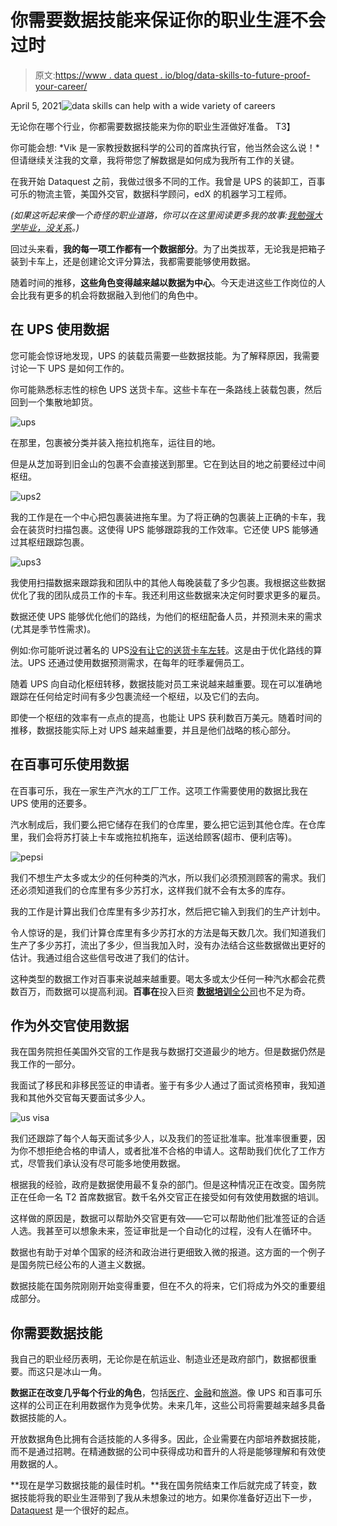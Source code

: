 # 你需要数据技能来保证你的职业生涯不会过时

> 原文:[https://www . data quest . io/blog/data-skills-to-future-proof-your-career/](https://www.dataquest.io/blog/data-skills-to-future-proof-your-career/)

April 5, 2021![data skills can help with a wide variety of careers](../Images/a6e056ece34111e800262ab5bf82733b.png)

无论你在哪个行业，你都需要数据技能来为你的职业生涯做好准备。
T3】

你可能会想: *Vik 是一家教授数据科学的公司的首席执行官，他当然会这么说！*但请继续关注我的文章，我将带您了解数据是如何成为我所有工作的关键。

在我开始 Dataquest 之前，我做过很多不同的工作。我曾是 UPS 的装卸工，百事可乐的物流主管，美国外交官，数据科学顾问，edX 的机器学习工程师。

*(如果这听起来像一个奇怪的职业道路，你可以在这里阅读更多我的故事:[我勉强大学毕业，没关系](https://www.dataquest.io/blog/i-barely-graduated-college/)。)*

回过头来看，**我的每一项工作都有一个数据部分**。为了出类拔萃，无论我是把箱子装到卡车上，还是创建论文评分算法，我都需要能够使用数据。

随着时间的推移，**这些角色变得越来越以数据为中心**。今天走进这些工作岗位的人会比我有更多的机会将数据融入到他们的角色中。

## 在 UPS 使用数据

您可能会惊讶地发现，UPS 的装载员需要一些数据技能。为了解释原因，我需要讨论一下 UPS 是如何工作的。

你可能熟悉标志性的棕色 UPS 送货卡车。这些卡车在一条路线上装载包裹，然后回到一个集散地卸货。

![](../Images/5c50c3ac98b9f7958e22bb041e7bc09e.png "ups")

在那里，包裹被分类并装入拖拉机拖车，运往目的地。

但是从芝加哥到旧金山的包裹不会直接送到那里。它在到达目的地之前要经过中间枢纽。

![](../Images/637556767086dc8b62f29f2656391998.png "ups2")

我的工作是在一个中心把包裹装进拖车里。为了将正确的包裹装上正确的卡车，我会在装货时扫描包裹。这使得 UPS 能够跟踪我的工作效率。它还使 UPS 能够通过其枢纽跟踪包裹。

![](../Images/77452b5984bc9bf3d71b97da46b108ae.png "ups3")

我使用扫描数据来跟踪我和团队中的其他人每晚装载了多少包裹。我根据这些数据优化了我的团队成员工作的卡车。我还利用这些数据来决定何时要求更多的雇员。

数据还使 UPS 能够优化他们的路线，为他们的枢纽配备人员，并预测未来的需求(尤其是季节性需求)。

例如:你可能听说过著名的 UPS[没有让它的送货卡车左转](https://www.ups.com/us/en/services/knowledge-center/article.page?kid=aa3710c2)。这是由于优化路线的算法。UPS 还通过使用数据预测需求，在每年的旺季雇佣员工。

随着 UPS 向自动化枢纽转移，数据技能对员工来说越来越重要。现在可以准确地跟踪在任何给定时间有多少包裹流经一个枢纽，以及它们的去向。

即使一个枢纽的效率有一点点的提高，也能让 UPS 获利数百万美元。随着时间的推移，数据技能实际上对 UPS 越来越重要，并且是他们战略的核心部分。

## 在百事可乐使用数据

在百事可乐，我在一家生产汽水的工厂工作。这项工作需要使用的数据比我在 UPS 使用的还要多。

汽水制成后，我们要么把它储存在我们的仓库里，要么把它运到其他仓库。在仓库里，我们会将苏打装上卡车或拖拉机拖车，运送给顾客(超市、便利店等)。

![](../Images/93353105ce0da0dd5127a83e51a204f5.png "pepsi")

我们不想生产太多或太少的任何种类的汽水，所以我们必须预测顾客的需求。我们还必须知道我们的仓库里有多少苏打水，这样我们就不会有太多的库存。

我的工作是计算出我们仓库里有多少苏打水，然后把它输入到我们的生产计划中。

令人惊讶的是，我们计算仓库里有多少苏打水的方法是每天数几次。我们知道我们生产了多少苏打，流出了多少，但当我加入时，没有办法结合这些数据做出更好的估计。我通过组合这些信号改进了我们的估计。

这种类型的数据工作对百事来说越来越重要。喝太多或太少任何一种汽水都会花费数百万，而数据可以提高利润。**百事在**投入巨资 [**数据培训**全公司](https://www.pepsico.com/news/story/3-ways-to-build-the-workforce-of-tomorrow)也不足为奇。

## 作为外交官使用数据

我在国务院担任美国外交官的工作是我与数据打交道最少的地方。但是数据仍然是我工作的一部分。

我面试了移民和非移民签证的申请者。鉴于有多少人通过了面试资格预审，我知道我和其他外交官每天要面试多少人。

![](../Images/952f0dee312cb9bdfff2b55869fa3c21.png "us visa")

我们还跟踪了每个人每天面试多少人，以及我们的签证批准率。批准率很重要，因为你不想拒绝合格的申请人，或者批准不合格的申请人。这帮助我们优化了工作方式，尽管我们承认没有尽可能多地使用数据。

根据我的经验，政府是数据使用最不复杂的部门。但是这种情况正在改变。国务院正在任命一名 T2 首席数据官。数千名外交官正在接受如何有效使用数据的培训。

这样做的原因是，数据可以帮助外交官更有效——它可以帮助他们批准签证的合适人选。我甚至可以想象未来，签证审批是一个自动化的过程，没有人在循环中。

数据也有助于对单个国家的经济和政治进行更细致入微的报道。这方面的一个例子是国务院已经公布的人道主义数据。

数据技能在国务院刚刚开始变得重要，但在不久的将来，它们将成为外交的重要组成部分。

## 你需要数据技能

我自己的职业经历表明，无论你是在航运业、制造业还是政府部门，数据都很重要。而这只是冰山一角。

**数据正在改变几乎每个行业的角色**，包括[医疗](https://www.mmm-online.com/home/channel/merck-diversifies-its-big-data-agenda/)、[金融](https://digital.hbs.edu/platform-rctom/submission/developing-machine-learning-and-proprietary-data-sets-at-goldman-sachs/)和[旅游](https://www.traveldatadaily.com/talking-data-hilton-vp-crm/)。像 UPS 和百事可乐这样的公司正在利用数据作为竞争优势。未来几年，这些公司将需要越来越多具备数据技能的人。

开放数据角色比拥有合适技能的人多得多。因此，企业需要在内部培养数据技能，而不是通过招聘。在精通数据的公司中获得成功和晋升的人将是能够理解和有效使用数据的人。

**现在是学习数据技能的最佳时机。**我在国务院结束工作后就完成了转变，数据技能将我的职业生涯带到了我从未想象过的地方。如果你准备好迈出下一步， [Dataquest](https://www.dataquest.io) 是一个很好的起点。